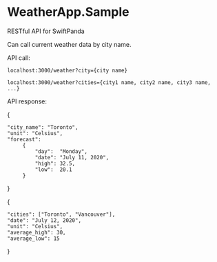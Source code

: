 # WeatherApp.Sample

RESTful API for SwiftPanda

Can call current weather data by city name. 

API call:

    localhost:3000/weather?city={city name}

    localhost:3000/weather?cities={city1 name, city2 name, city3 name, ...}

API response:

{

    "city_name": "Toronto",
    "unit": "Celsius",
    "forecast":
         {
             "day":  "Monday",
             "date": "July 11, 2020",
             "high": 32.5,
             "low":  20.1
         }
         
}

{

    "cities": ["Toronto", "Vancouver"],
    "date": "July 12, 2020",
    "unit": "Celsius",
    "average_high": 30,
    "average_low": 15
    
}
